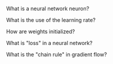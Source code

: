 What is a neural network neuron?


What is the use of the learning rate?


How are weights initialized?


What is "loss" in a neural network?


What is the "chain rule" in gradient flow?
